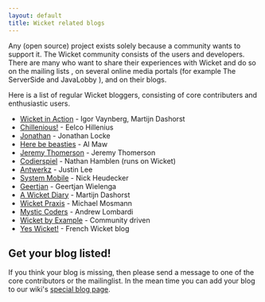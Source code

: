 ```yaml
---
layout: default
title: Wicket related blogs
---
```


Any (open source) project exists solely because a community wants to support
it. The Wicket community consists of the users and developers. There are many
who want to share their experiences with Wicket and do so on the mailing
lists , on several online media portals (for example The ServerSide and
JavaLobby ), and on their blogs.

Here is a list of regular Wicket bloggers, consisting of core contributers and enthusiastic users.

* [Wicket in Action](http://wicketinaction.com/) - Igor Vaynberg, Martijn Dashorst
* [Chillenious!](http://chillenious.wordpress.com/) - Eelco Hillenius
* [Jonathan](http://codeact.wordpress.com/) - Jonathan Locke
* [Here be beasties](http://herebebeasties.com/) - Al Maw
* [Jeremy Thomerson](http://www.jeremythomerson.com/blog) - Jeremy Thomerson
* [Codierspiel](http://technically.us/code) - Nathan Hamblen (runs on Wicket)
* [Antwerkz](http://www.antwerkz.com/wp/) - Justin Lee
* [System Mobile](http://www.systemmobile.com/?cat=4) - Nick Heudecker
* [Geertjan](http://blogs.sun.com/geertjan) - Geertjan Wielenga
* [A Wicket Diary](http://martijndashorst.com/blog) - Martijn Dashorst
* [Wicket Praxis](http://www.wicket-praxis.de/blog/) - Michael Mosmann
* [Mystic Coders](http://mysticcoders.com/blog) - Andrew Lombardi
* [Wicket by Example](http://wicketbyexample.com/) - Community driven
* [Yes Wicket!](http://yeswicket.com/) - French Wicket blog

## Get your blog listed!

If you think your blog is missing, then please send a message to one of the
core contributors or the mailinglist. In the mean time you can add your blog
to our wiki's [special blog
page](https://cwiki.apache.org/confluence/display/WICKET/Wicket+Blogs).
